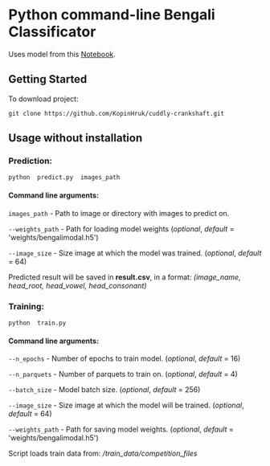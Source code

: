 # Python command-line Bengali Classificator
Uses model from this [Notebook](https://www.kaggle.com/amanmishra4yearbtech/bengali-classification-quick-implementation).

## Getting Started

To download project:
```
git clone https://github.com/KopinHruk/cuddly-crankshaft.git 
```



## Usage without installation

### Prediction:
```
python  predict.py  images_path
```

#### Command line arguments:
`images_path`  -  Path to image or directory with images to predict on.

`--weights_path` - Path for loading model weights (_optional_, _default_ = 'weights/bengalimodal.h5')

`--image_size` - Size image at which the model was trained. (_optional_, _default_ = 64)

Predicted result will be saved in **result.csv**, in a format: _(image_name, head_root, head_vowel, head_consonant)_





### Training:
```
python  train.py 
```

#### Command line arguments:
`--n_epochs`  -  Number of epochs to train model. (_optional_, _default_ = 16)

`--n_parquets` - Number of parquets to train on. (_optional_, _default_ = 4)

`--batch_size` - Model batch size. (_optional_, _default_ = 256)

`--image_size` - Size image at which the model will be trained. (_optional_, _default_ = 64)

`--weights_path` - Path for saving model weights. (_optional_, _default_ = 'weights/bengalimodal.h5')


Script loads train data from: _/train_data/competition_files_












